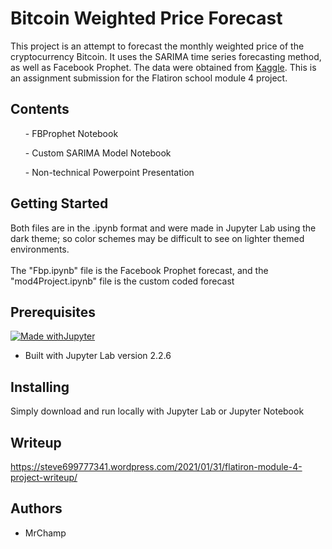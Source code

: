 # Bitcoin Weighted Price Forecast
<p>This project is an attempt to forecast the monthly weighted price of the cryptocurrency Bitcoin. It uses the SARIMA time series forecasting method, as well as Facebook Prophet. The data were obtained from <a href="https://www.kaggle.com/mczielinski/bitcoin-historical-data">Kaggle</a>. This is an assignment submission for the Flatiron school module 4 project.</p>

## Contents
 <ul>- FBProphet Notebook</ul>
 <ul>- Custom SARIMA Model Notebook</ul>
 <ul>- Non-technical Powerpoint Presentation</ul>


## Getting Started
<p>Both files are in the .ipynb format and were made in Jupyter Lab using the dark theme; so color schemes may be difficult to see on lighter themed environments.</br></br>
The "Fbp.ipynb" file is the Facebook Prophet forecast, and the "mod4Project.ipynb" file is the custom coded forecast</p>

## Prerequisites
[![Made withJupyter](https://img.shields.io/badge/Made%20with-Jupyter-orange?style=for-the-badge&logo=Jupyter)](https://jupyter.org/try)
 - Built with Jupyter Lab version 2.2.6
## Installing
<p>Simply download and run locally with Jupyter Lab or Jupyter Notebook</p>

## Writeup
https://steve699777341.wordpress.com/2021/01/31/flatiron-module-4-project-writeup/
## Authors
- MrChamp
